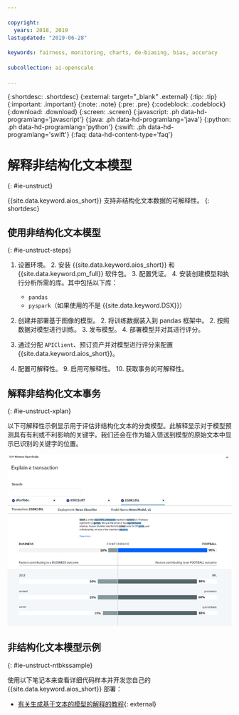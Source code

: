 ```yaml
---

copyright:
  years: 2018, 2019
lastupdated: "2019-06-28"

keywords: fairness, monitoring, charts, de-biasing, bias, accuracy

subcollection: ai-openscale

---
```


{:shortdesc: .shortdesc}
{:external: target="_blank" .external}
{:tip: .tip}
{:important: .important}
{:note: .note}
{:pre: .pre}
{:codeblock: .codeblock}
{:download: .download}
{:screen: .screen}
{:javascript: .ph data-hd-programlang='javascript'}
{:java: .ph data-hd-programlang='java'}
{:python: .ph data-hd-programlang='python'}
{:swift: .ph data-hd-programlang='swift'}
{:faq: data-hd-content-type='faq'}

# 解释非结构化文本模型
{: #ie-unstruct}

{{site.data.keyword.aios_short}} 支持非结构化文本数据的可解释性。
{: shortdesc}

## 使用非结构化文本模型
{: #ie-unstruct-steps}

1. 设置环境。
   2. 安装 {{site.data.keyword.aios_short}} 和 {{site.data.keyword.pm_full}} 软件包。
   3. 配置凭证。
   4. 安装创建模型和执行分析所需的库。其中包括以下库：
      - `pandas`
      - `pyspark`（如果使用的不是 {{site.data.keyword.DSX}}）

1. 创建并部署基于图像的模型。
   2. 将训练数据装入到 pandas 框架中。
   2. 按照数据对模型进行训练。
   3. 发布模型。
   4. 部署模型并对其进行评分。

7. 通过分配 `APIClient`、预订资产并对模型进行评分来配置 {{site.data.keyword.aios_short}}。
8. 配置可解释性。
   9. 启用可解释性。
   10. 获取事务的可解释性。

## 解释非结构化文本事务
{: #ie-unstruct-xplan}

以下可解释性示例显示用于评估非结构化文本的分类模型。此解释显示对于模型预测具有有利或不利影响的关键字。我们还会在作为输入馈送到模型的原始文本中显示已识别的关键字的位置。

![显示可解释性图像分类图表。它显示非结构化文本的置信度级别](images/insight-explain-text.png)

## 非结构化文本模型示例
{: #ie-unstruct-ntbkssample}

使用以下笔记本来查看详细代码样本并开发您自己的 {{site.data.keyword.aios_short}} 部署：

- [有关生成基于文本的模型的解释的教程](https://github.ibm.com/aiopenscale/explainability/blob/master/public/notebooks/demo/text_explanation.ipynb){: external}

